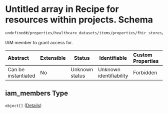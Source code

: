 # Untitled array in Recipe for resources within projects. Schema

```txt
undefined#/properties/healthcare_datasets/items/properties/fhir_stores/items/properties/iam_members
```

IAM member to grant access for.


| Abstract            | Extensible | Status         | Identifiable            | Custom Properties | Additional Properties | Access Restrictions | Defined In                                                                                                          |
| :------------------ | ---------- | -------------- | ----------------------- | :---------------- | --------------------- | ------------------- | ------------------------------------------------------------------------------------------------------------------- |
| Can be instantiated | No         | Unknown status | Unknown identifiability | Forbidden         | Allowed               | none                | [resources.schema.json\*](../../../../../../../../../../tmp/182028425/resources.schema.json "open original schema") |

## iam_members Type

`object[]` ([Details](resources-properties-healthcare_datasets-items-properties-fhir_stores-items-properties-iam_members-items.md))

